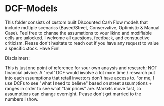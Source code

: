 # DCF-Models
This folder consists of custom built Discounted Cash Flow models that include multiple scenarios (Based/Street, Conservative, Optimistic & Manual Case). Feel free to change the assumptions to your liking and modifiable cells are unlocked. I welcome all questions, feedback, and constructive criticism. Please don't hesitate to reach out if you have any request to value a specific stock. Have Fun! 


Disclaimers:

This is just one point of reference for your own analysis and research; NOT financial advice. A "real" DCF would involve a lot more time / research put into each assumptions that retail investors don't have access to. For me, I use DCFs to see "what I need to believe" based on street assumptions + ranges in order to see what "fair prices" are. Markets move fast, so assumptions can change overnight. Please don't get married to the numbers I show. 
